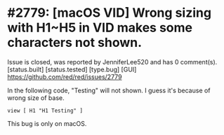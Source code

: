 
#2779: [macOS VID] Wrong sizing with H1~H5 in VID makes some characters not shown.
================================================================================
Issue is closed, was reported by JenniferLee520 and has 0 comment(s).
[status.built] [status.tested] [type.bug] [GUI]
<https://github.com/red/red/issues/2779>

In the following code, "Testing" will not shown. I guess it's because of wrong size of base.
```Red
view [ H1 "H1 Testing" ]
```
This bug is only on macOS.


